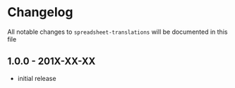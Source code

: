 # Changelog

All notable changes to `spreadsheet-translations` will be documented in this file

## 1.0.0 - 201X-XX-XX

- initial release
